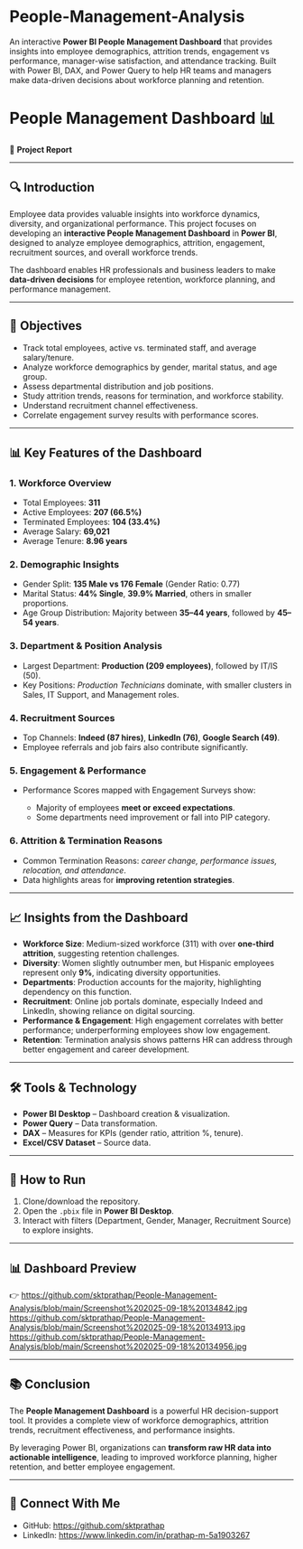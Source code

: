 # People-Management-Analysis
An interactive **Power BI People Management Dashboard** that provides insights into employee demographics, attrition trends, engagement vs performance, manager-wise satisfaction, and attendance tracking. Built with Power BI, DAX, and Power Query to help HR teams and managers make data-driven decisions about workforce planning and retention.
# People Management Dashboard 📊

📘 **Project Report**

---

## 🔍 Introduction

Employee data provides valuable insights into workforce dynamics, diversity, and organizational performance. This project focuses on developing an **interactive People Management Dashboard** in **Power BI**, designed to analyze employee demographics, attrition, engagement, recruitment sources, and overall workforce trends.

The dashboard enables HR professionals and business leaders to make **data-driven decisions** for employee retention, workforce planning, and performance management.

---

## 🎯 Objectives

* Track total employees, active vs. terminated staff, and average salary/tenure.
* Analyze workforce demographics by gender, marital status, and age group.
* Assess departmental distribution and job positions.
* Study attrition trends, reasons for termination, and workforce stability.
* Understand recruitment channel effectiveness.
* Correlate engagement survey results with performance scores.

---

## 📊 Key Features of the Dashboard

### 1. **Workforce Overview**

* Total Employees: **311**
* Active Employees: **207 (66.5%)**
* Terminated Employees: **104 (33.4%)**
* Average Salary: **69,021**
* Average Tenure: **8.96 years**

### 2. **Demographic Insights**

* Gender Split: **135 Male vs 176 Female** (Gender Ratio: 0.77)
* Marital Status: **44% Single**, **39.9% Married**, others in smaller proportions.
* Age Group Distribution: Majority between **35–44 years**, followed by **45–54 years**.

### 3. **Department & Position Analysis**

* Largest Department: **Production (209 employees)**, followed by IT/IS (50).
* Key Positions: *Production Technicians* dominate, with smaller clusters in Sales, IT Support, and Management roles.

### 4. **Recruitment Sources**

* Top Channels: **Indeed (87 hires)**, **LinkedIn (76)**, **Google Search (49)**.
* Employee referrals and job fairs also contribute significantly.

### 5. **Engagement & Performance**

* Performance Scores mapped with Engagement Surveys show:

  * Majority of employees **meet or exceed expectations**.
  * Some departments need improvement or fall into PIP category.

### 6. **Attrition & Termination Reasons**

* Common Termination Reasons: *career change, performance issues, relocation, and attendance*.
* Data highlights areas for **improving retention strategies**.

---

## 📈 Insights from the Dashboard

* **Workforce Size**: Medium-sized workforce (311) with over **one-third attrition**, suggesting retention challenges.
* **Diversity**: Women slightly outnumber men, but Hispanic employees represent only **9%**, indicating diversity opportunities.
* **Departments**: Production accounts for the majority, highlighting dependency on this function.
* **Recruitment**: Online job portals dominate, especially Indeed and LinkedIn, showing reliance on digital sourcing.
* **Performance & Engagement**: High engagement correlates with better performance; underperforming employees show low engagement.
* **Retention**: Termination analysis shows patterns HR can address through better engagement and career development.

---

## 🛠 Tools & Technology

* **Power BI Desktop** – Dashboard creation & visualization.
* **Power Query** – Data transformation.
* **DAX** – Measures for KPIs (gender ratio, attrition %, tenure).
* **Excel/CSV Dataset** – Source data.

---

## 🚀 How to Run

1. Clone/download the repository.
2. Open the `.pbix` file in **Power BI Desktop**.
3. Interact with filters (Department, Gender, Manager, Recruitment Source) to explore insights.

---

## 📊 Dashboard Preview

👉 https://github.com/sktprathap/People-Management-Analysis/blob/main/Screenshot%202025-09-18%20134842.jpg
https://github.com/sktprathap/People-Management-Analysis/blob/main/Screenshot%202025-09-18%20134913.jpg
https://github.com/sktprathap/People-Management-Analysis/blob/main/Screenshot%202025-09-18%20134956.jpg

---

## 📚 Conclusion

The **People Management Dashboard** is a powerful HR decision-support tool. It provides a complete view of workforce demographics, attrition trends, recruitment effectiveness, and performance insights.

By leveraging Power BI, organizations can **transform raw HR data into actionable intelligence**, leading to improved workforce planning, higher retention, and better employee engagement.

---

## 🤝 Connect With Me
- GitHub: https://github.com/sktprathap  
- LinkedIn: https://www.linkedin.com/in/prathap-m-5a1903267
